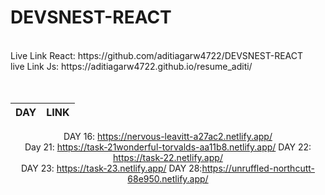 
<h1><b>DEVSNEST-REACT</b></h1>
<br />
Live Link React: https://github.com/aditiagarw4722/DEVSNEST-REACT
<br>
live Link Js: https://aditiagarw4722.github.io/resume_aditi/

<center>
  <br>
  <br>

| DAY | LINK |
| ---| --- |
DAY 16: https://nervous-leavitt-a27ac2.netlify.app/
<br>Day 21: https://task-21wonderful-torvalds-aa11b8.netlify.app/
DAY 22: https://task-22.netlify.app/
<br>DAY 23: https://task-23.netlify.app/
  DAY 28:https://unruffled-northcutt-68e950.netlify.app/
